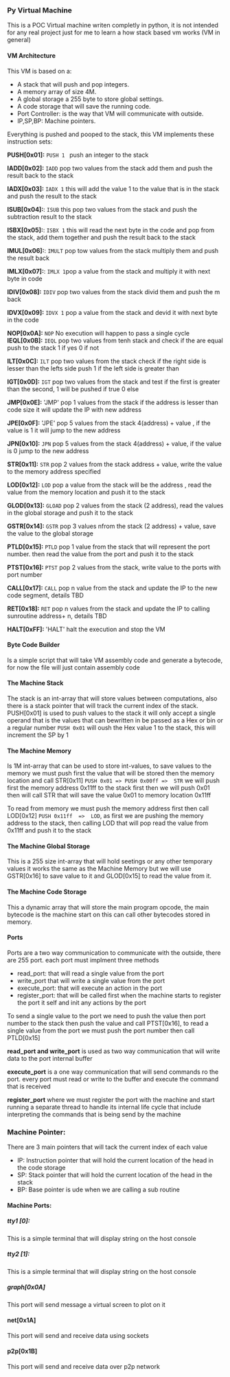 ### Py Virtual Machine
This is a POC Virtual machine writen completly in python, it is not intended for any real project just for me to learn a
how stack based vm works (VM in general)

#### VM Architecture
This VM is based on a:
* A stack that will push and pop integers. 
* A memory array of size 4M.
* A global storage a 255 byte to store global settings.
* A code storage that will save the running code.
* Port Controller: is the way that VM will communicate with outside.
* IP,SP,BP: Machine pointers.

Everything is pushed and pooped to the stack, this VM implements these instruction sets:

**PUSH[0x01]:**
`PUSH 1 ` push an integer to the stack

**IADD[0x02]:**
`IADD` pop two values from the stack add them and push the result back to the stack

**IADX[0x03]:**
`IADX 1` this will add the value 1 to the value that is in the stack and push the result to the stack

**ISUB[0x04]:**:
`ISUB` this pop two values from the stack and push the subtraction result to the stack

**ISBX[0x05]:**:
`ISBX 1` this will read the next byte in the code and pop from the stack, add them together and push the result back to the stack

**IMUL[0x06]:**:
`IMULT` pop tow values from the stack multiply them and push the result back

**IMLX[0x07]:**: 
`IMLX 1`pop a value from the stack and multiply it with next byte
in code 

**IDIV[0x08]:**
`IDIV` pop two values from the stack divid them and push the m back

**IDVX[0x09]:**
`IDVX 1` pop a value from the stack and devid it with next byte in the code

**NOP[0x0A]:**
`NOP` No execution will happen to pass a single cycle
**IEQL[0x0B]:**
`IEQL` pop two values from tenh stack and check if the are  equal push to the stack 1 if yes 0 if not

**ILT[0x0C]:**
`ILT` pop two values from the stack check if the right side is lesser than the lefts side
push 1 if the left side is greater than 

**IGT[0x0D]:**
`IGT` pop two values from the stack and test if the first is greater than the second, 1 will be pushed if true 0 else

**JMP[0x0E]:**
'JMP' pop 1 values from the stack if the address is lesser than code size it will update the IP with new address

**JPE[0x0F]:**
'JPE' pop 5 values from the stack 4(address) + value , if the value is 1 it will jump to the new address

**JPN[0x10]:**
`JPN` pop 5 values from the stack 4(address) + value, if the value is 0 jump to the new address

**STR[0x11]:**
`STR` pop 2  values from the stack address + value, write the value to the memory address specified

**LOD[0x12]:**
`LOD` pop a value from the stack will be the address , read the value from the memory location and push it to the stack

**GLOD[0x13]:**
`GLOAD` pop 2 values from the stack (2 address), read the values in the global storage and push it to the stack

**GSTR[0x14]:**
`GSTR` pop 3 values nfrom the stack (2 address) + value, save the value to the global storage

**PTLD[0x15]:**
`PTLD` pop 1 value from the stack that will represent the port number. then read the value
from the port and push it to the stack

**PTST[0x16]:**
`PTST` pop 2 values from the stack, write value to the ports with port number

**CALL[0x17]:**
`CALL` pop n value from the stack and update the IP to the new code segment, details TBD

**RET[0x18]:**
`RET` pop n values from the stack and update the IP to calling sunroutine address+ n, details TBD

**HALT[0xFF]:**
'HALT' halt the execution and stop the VM 

#### Byte Code Builder
Is a simple script that will take VM assembly code and generate a bytecode, for now the 
file will just contain assembly code

#### The Machine Stack
The stack is an int-array that will store values between computations, also there is a stack pointer 
that will track the current index of the stack.
PUSH[0x01] is used to push values to the stack it will only accept a single operand that is the values 
that can bewritten in be passed as a Hex or  bin or a regular number
`PUSH 0x01` will oush the Hex value 1 to the stack, this will increment the SP by 1

#### The Machine Memory
Is 1M int-array that can be used to store int-values, to save values to the memory we must push 
first the value that will be stored then the memory location  and call STR[0x11] 
`PUSH 0x01 => PUSH 0x00ff =>  STR` we will push first the memory address 0x11ff to the stack first
then we will push 0x01 then will call STR that will save the value 0x01 to memory location 0x11ff

To read from memory we must push the memory address first then call LOD[0x12]
`PUSH 0x11ff  =>  LOD`, as first we are pushing the memory address to the stack, then calling
LOD that will pop read the value from 0x11ff and push it to the stack

#### The Machine Global Storage
This is a 255 size int-array that will hold seetings or any other temporary values it works the same 
as the Machine Memory but we will use GSTR[0x16] to save value to it and GLOD[0x15] to read the value from it.

#### The Machine Code Storage
This a dynamic array that will store the main program opcode, the main bytecode is the machine start
on this can call other bytecodes stored in memory.

#### Ports
Ports are a two way communication to communicate with the outside, there are 255 port. each port must implment 
three methods
* read_port: that will read a single value from the port
* write_port that will write a single value from the port
* execute_port: that will execute an action in the port
* register_port: that will be called first when the machine starts to register the port it self and init any actions by the port

To send a single value to the port we need to push the value then port number to the stack
then push the value and call PTST[0x16], to read a single value from the port we must push the port number
then call PTLD[0x15]

**read_port and write_port** is used as two way communication that will write data to the port
internal buffer

**execute_port** is a one way communication that will send commands ro the port. every port
must read or write to the buffer and execute the command that is received

**register_port** where we must register the port with the machine and start running a separate thread
to handle its internal life cycle that include interpreting the commands that is being send by the machine  


### Machine Pointer:
There are 3 main pointers that will tack the current index of each value
* IP: Instruction pointer that will hold the current location of the head in the code storage
* SP: Stack pointer that will hold the current location of the head in the stack
* BP: Base pointer is ude when we are calling a sub routine


#### Machine Ports:
##### tty1 [0]:
This is a simple terminal that will display string on the host console


##### tty2 [1]:
This is a simple terminal that will display string on the host console



##### graph[0x0A]
This port will send message a virtual screen to plot on it


#### net[0x1A]
This port will send and receive data using sockets

#### p2p[0x1B] 
This port will send and receive data over p2p network



 

